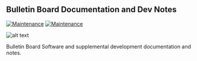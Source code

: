 ## Bulletin Board Documentation and Dev Notes
[![Maintenance](https://img.shields.io/badge/Maintained%3F-yes-green.svg)](https://GitHub.com/Naereen/StrapDown.js/graphs/commit-activity) [![Maintenance](https://img.shields.io/badge/Home_Network%3F-araknet-red.svg)](https://GitHub.com/Naereen/StrapDown.js/graphs/commit-activity)

![alt text](https://www.16colo.rs/pack/fuel28/x1/sm-phenom.ans.png "Phenom Logo")

Bulletin Board Software and supplemental development documentation and notes.
